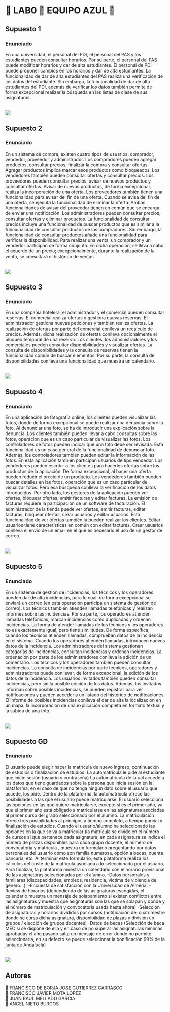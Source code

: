 # :large_blue_circle: LAB0 :large_blue_circle: EQUIPO AZUL :large_blue_circle:

## Supuesto 1

### Enunciado

En una universidad, el personal del PDI, el personal del PAS y los estudiantes pueden consultar horarios. Por su parte, el personal del PAS puede modificar horarios y dar de alta estudiantes. El personal de PDI puede proponer cambios en los horarios y dar de alta estudiantes. La funcionalidad de dar de alta estudiantes del PAS realiza una verificación de los datos del estudiante. Sin embargo, la funcionalidad de dar de alta estudiantes del PDI, además de verificar los datos también permite de forma excepcional realizar la búsqueda en las listas de clase de sus asignaturas.

<br><img src=./svgs/supuesto1.svg>
<br>

## Supuesto 2

### Enunciado

En un sistema de compra, existen cuatro tipos de usuarios: comprador, vendedor, proveedor y administrador. Los compradores pueden agregar productos, consultar precios, finalizar la compra y consultar ofertas. Agregar productos implica marcar esos productos como bloqueados. Los vendedores también pueden consultar ofertas y consultar precios. Los proveedores pueden consultar precios, avisar de nuevos productos y consultar ofertas. Avisar de nuevos productos, de forma excepcional, realiza la incorporación de una oferta. Los proveedores también tienen una funcionalidad para avisar del fin de una oferta. Cuando se avisa del fin de una oferta, se ejecuta la funcionalidad de eliminar la oferta. Ambas funcionalidades de avisar del proveedor tienen en común que se encarga de enviar una notificación. Los administradores pueden consultar precios, consultar ofertas y eliminar productos. La funcionalidad de consultar precios incluye una funcionalidad de buscar productos que es similar a la funcionalidad de consultar productos de los compradores. Sin embargo, la funcionalidad de consultar productos añade una funcionalidad para verificar la disponibilidad. Para realizar una venta, un comprador y un vendedor participan de forma conjunta. En dicha operación, se lleva a cabo el acuerdo de un precio; excepcionalmente, durante la realización de la venta, se consultará el histórico de ventas.

<br><img src=./svgs/supuesto2.svg>
<br>

## Supuesto 3

### Enunciado

En una compañía hotelera, el administrador y el comercial pueden consultar reservas. El comercial realiza ofertas y gestiona nuevas reservas. El administrador gestiona nuevas peticiones y también realiza ofertas. La realización de ofertas por parte del comercial conlleva un recálculo de precios. Además, dicha realización de ofertas conlleva opcionalmente el bloqueo temporal de una reserva. Los clientes, los administradores y los comerciales pueden consultar disponibilidades y visualizar ofertas. La consulta de disponibilidades y la consulta de reservas tienen la funcionalidad común de buscar elementos. Por su parte, la consulta de disponibilidades conlleva una funcionalidad que muestra un calendario.

<br><img src=./svgs/supuesto3.svg>
<br>

## Supuesto 4

### Enunciado

En una aplicación de fotografía online, los clientes pueden visualizar las fotos, donde de forma excepcional se puede realizar una denuncia sobre la foto. Al denunciar una foto, se ha de introducir una explicación sobre la denuncia. Los clientes también pueden llevar a cabo consultas sobre las fotos, operación que es un caso particular de visualizar las fotos. Los controladores de fotos pueden indicar que una foto debe ser revisada. Esta funcionalidad es un caso general de la funcionalidad de denunciar foto. Además, los controladores también pueden editar la información de las fotos. En esta aplicación también participan usuarios de tipo vendedor. Los vendedores pueden escribir a los clientes para hacerles ofertas sobre los productos de la aplicación. De forma excepcional, al hacer una oferta pueden reducir el precio de un producto. Los vendedores también pueden buscar detalles en las fotos, operación que es un caso particular de visualizar fotos. Pero esa búsqueda conlleva la verificación de los datos introducidos. Por otro lado, los gestores de la aplicación pueden ver ofertas, bloquear ofertas, emitir facturas y editar facturas. La emisión de facturas requiere la participación de un software de facturación. El administrador de la tienda puede ver ofertas, emitir facturas, editar facturas, bloquear ofertas, crear usuarios y editar usuarios. Esta funcionalidad de ver ofertas también la pueden realizar los clientes. Editar usuarios tiene características en común con editar facturas. Crear usuarios conlleva el envío de un email en el que es necesario el uso de un gestor de correo.

<br><img src=./svgs/supuesto4.svg>
<br>

## Supuesto 5

### Enunciado

En un sistema de gestión de incidencias, los técnicos y los operadores pueden dar de alta incidencias, para lo cual, de forma excepcional se enviará un correo (en esta operación participa un sistema de gestión de correo). Los técnicos también atienden llamadas telefónicas y realizan informes sobre las incidencias. Por su parte, los operadores atienden llamadas telefónicas, marcan incidencias como duplicadas y ordenan incidencias. La forma de atender llamadas de los técnicos y los operadores no es exactamente igual, pero tiene similitudes. De forma específica, cuando los técnicos atienden llamadas, comprueban datos de la incidencia en el sistema. Cuando los operadores atienden llamadas, introducen nuevos datos de la incidencia. Los administradores del sistema gestionan categorías de incidencias, consultan incidencias y ordenan incidencias. La ordenación por parte de los administradores conlleva la adición de un comentario. Los técnicos y los operadores también pueden consultar incidencias. La consulta de incidencias por parte técnicos, operadores y administradores puede conllevar, de forma excepcional, la edición de los datos de la incidencia. Los usuarios invitados también pueden consultar incidencias, pero sin la posible edición de los datos. Además, los invitados informan sobre posibles incidencias, se pueden registrar para ver notificaciones y pueden acceder a un listado del histórico de notificaciones. El informe de posibles incidencias conlleva el dar de alta la localización en un mapa, la incorporación de una explicación completa en formato textual y la subida de una foto.

<br><img src=./svgs/supuesto5.svg>
<br>

## Supuesto GD

### Enunciado

El usuario puede elegir hacer la matrícula de nuevo ingreso, continuación de estudios o finalización de estudios. La automatrícula le pide al estudiante que inicie sesión (usuario y contraseña)
La automatrícula de la ual accede a los datos que tiene guardados sobre la persona que inicia sesión en la plataforma, en el caso de que no tenga ningún dato sobre el usuario que accede, los pide. Dentro de la plataforma, la automatrícula ofrece las posibilidades a las que el usuario puede matricularse. El usuario selecciona las opciones en las que quiere matricularse, excepto si es el primer año, ya que el primer año está obligado a matricularse en las asignaturas asociadas al primer curso del grado seleccionado por el alumno. La matriculación ofrece tres posibilidades al principio, a tiempo completo, a tiempo parcial y finalización de estudios. Cuando el usuario/alumno ha seleccionado las opciones en la que se va a matricular (la matrícula se divide en el número de cursos al que pertenece cada asignatura, en cada asignatura se indica el número de plazas disponibles para cada grupo docente, el número de convocatoria y matrícula , muestra un formulario preguntando por datos personales del usuario como son familia numerosa, opción a becas, cuenta bancaria, etc. Al terminar este formulario, esta plataforma realiza los cálculos del coste de la matrícula asociada a lo seleccionado por el usuario. Para finalizar, la plataforma muestra un calendario con el horario provisional de las asignaturas seleccionadas por el alumno.
-Datos personales y familiares (discapacidades, empleos, residencia, víctima de violencia de género…).
-Encuesta de satisfacción con la Universidad de Almería.
-Review de horarios (dependiendo de las asignaturas escogidas, el calendario muestra un mensaje de solapamiento si existen conflictos entre las asignaturas y muestra qué asignaturas son las que se solapan y donde y el número de matriculación y convocatoria usada hasta ahora)
-Selección de asignaturas y horarios divididos por cursos (notificación del cuatrimestre donde se cursa dicha asignatura, disponibilidad de plazas y división en grupos / elección de grupos docentes)
-Datos de becas (Selección de beca MEC si se dispone de ella y en caso de no superar las asignaturas mínimas aprobadas el año pasado salta un mensaje de error donde no permite seleccionarla, en su defecto se puede seleccionar la bonificación 99% de la junta de Andalucía)

<br><img src=./svgs/supuestoGD.svg>
<br>

## Autores

:large_blue_diamond: FRANCISCO DE BORJA JOSE GUTIERREZ CARRASCO<br>
:large_blue_diamond: FRANCISCO JAVIER MOTA LOPEZ<br>
:large_blue_diamond: JUAN RAUL MELLADO GARCIA<br>
:large_blue_diamond: ANGEL NIETO BURGOS
